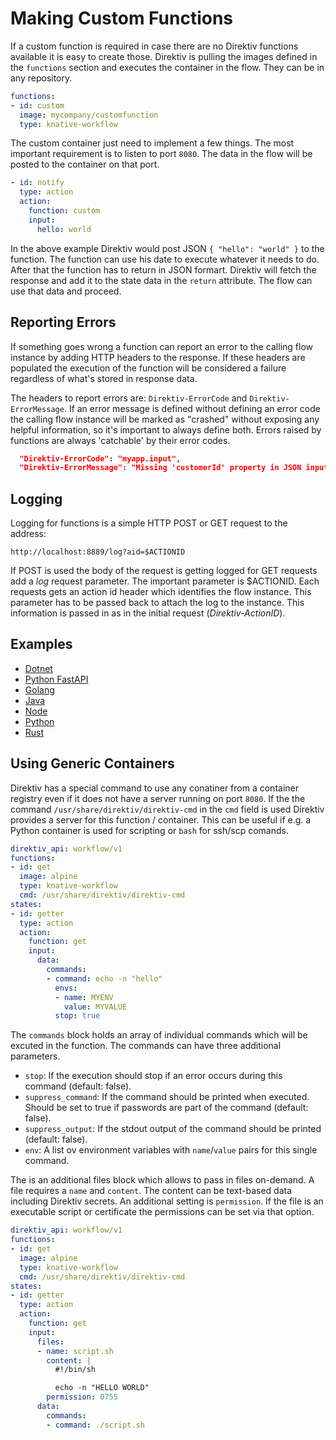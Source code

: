 # Making Custom Functions

If a custom function is required in case there are no Direktiv functions available it is easy to create those. Direktiv is pulling the images defined in the `functions` section and executes the container in the flow. They can be in any repository.

```yaml title="Custom Function"
functions:
- id: custom
  image: mycompany/customfunction
  type: knative-workflow
```

The custom container just need to implement a few things. The most important requirement is to listen to port `8080`. The data in the flow will be posted to the container on that port. 

```yaml title="Input"
- id: notify
  type: action
  action:
    function: custom
    input:
      hello: world
```

In the above example Direktiv would post JSON `{ "hello": "world" }` to the function. The function can use his date to execute whatever it needs to do. After that the function has to return in JSON formart. Direktiv will fetch the response and add it to the state data in the `return` attribute. The flow can use that data and proceed. 

## Reporting Errors

If something goes wrong a function can report an error to the calling flow instance by adding HTTP headers to the response. If these headers are populated the execution of the function will be considered a failure regardless of what's stored in response data.

The headers to report errors are: `Direktiv-ErrorCode` and `Direktiv-ErrorMessage`. If an error message is defined without defining an error code the calling flow instance will be marked as "crashed" without exposing any helpful information, so it's important to always define both. Errors raised by functions are always 'catchable' by their error codes.

```json title="Error Headers"
  "Direktiv-ErrorCode": "myapp.input",
  "Direktiv-ErrorMessage": "Missing 'customerId' property in JSON input."
```

## Logging

Logging for functions is a simple HTTP POST or GET request to the address:

`http://localhost:8889/log?aid=$ACTIONID`

If POST is used the body of the request is getting logged for GET requests add a *log* request parameter. The important parameter is $ACTIONID. Each requests gets an action id header which identifies the flow instance. This parameter has to be passed back to attach the log to the instance. This information is passed in as in the initial request (*Direktiv-ActionID*).

## Examples

- [Dotnet](https://github.com/direktiv/direktiv.github.io/tree/main/examples/dotnet)
- [Python FastAPI](https://github.com/direktiv/direktiv.github.io/tree/main/examples/fastapi)
- [Golang](https://github.com/direktiv/direktiv.github.io/tree/main/examples/golang)
- [Java](https://github.com/direktiv/direktiv.github.io/tree/main/examples/java)
- [Node](https://github.com/direktiv/direktiv.github.io/tree/main/examples/nodejs)
- [Python](https://github.com/direktiv/direktiv.github.io/tree/main/examples/python)
- [Rust](https://github.com/direktiv/direktiv.github.io/tree/main/examples/rust)

## Using Generic Containers

Direktiv has a special command to use any conatiner from a container registry even if it does not have a server running on port `8080`. If the the command `/usr/share/direktiv/direktiv-cmd` in the `cmd` field is used Direktiv provides a server for this function / container. 
This can be useful if e.g. a Python container is used for scripting  or `bash` for ssh/scp comands. 

```yaml title="Special Command"
direktiv_api: workflow/v1
functions:
- id: get
  image: alpine
  type: knative-workflow
  cmd: /usr/share/direktiv/direktiv-cmd
states:
- id: getter 
  type: action
  action:
    function: get
    input: 
      data:
        commands:
        - command: echo -n "hello"
          envs:
          - name: MYENV
            value: MYVALUE
          stop: true
```

The `commands` block holds an array of individual commands which will be excuted in the function. The commands can have three additional parameters.

- `stop`: If the execution should stop if an error occurs during this command (default: false).
- `suppress_command`: If the command should be printed when executed. Should be set to true if passwords are part of the command (default: false).
- `suppress_output`: If the stdout output of the command should be printed (default: false).
- `env`: A list ov environment variables with  `name`/`value` pairs for this single command.

The is an additional files block which allows to pass in files on-demand. A file requires a `name` and `content`. The content can be text-based data including
Direktiv secrets. An additional setting is `permission`. If the file is an executable script or certificate the permissions can be set via that option.


```yaml title="Files in Function"
direktiv_api: workflow/v1
functions:
- id: get
  image: alpine
  type: knative-workflow
  cmd: /usr/share/direktiv/direktiv-cmd
states:
- id: getter 
  type: action
  action:
    function: get
    input:
      files:
      - name: script.sh
        content: |
          #!/bin/sh

          echo -n "HELLO WORLD"
        permission: 0755 
      data:
        commands:
        - command: ./script.sh
```